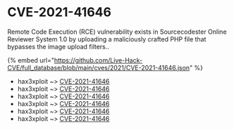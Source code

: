 # CVE-2021-41646

Remote Code Execution (RCE) vulnerability exists in Sourcecodester Online Reviewer System 1.0 by uploading a maliciously crafted PHP file that bypasses the image upload filters..

{% embed url="https://github.com/Live-Hack-CVE/full_database/blob/main/cves/2021/CVE-2021-41646.json" %}


* hax3xploit ~> [CVE-2021-41646](https://www.alice-snow.ru/2021/database/cve-2021-41646/cve-2021-41646-hax3xploit)
* hax3xploit ~> [CVE-2021-41646](https://www.alice-snow.ru/2021/database/cve-2021-41646/cve-2021-41646-hax3xploit)
* hax3xploit ~> [CVE-2021-41646](https://www.alice-snow.ru/2021/database/cve-2021-41646/cve-2021-41646-hax3xploit)
* hax3xploit ~> [CVE-2021-41646](https://www.alice-snow.ru/2021/database/cve-2021-41646/cve-2021-41646-hax3xploit)
* hax3xploit ~> [CVE-2021-41646](https://www.alice-snow.ru/2021/database/cve-2021-41646/cve-2021-41646-hax3xploit)
* hax3xploit ~> [CVE-2021-41646](https://www.alice-snow.ru/2021/database/cve-2021-41646/cve-2021-41646-hax3xploit)
